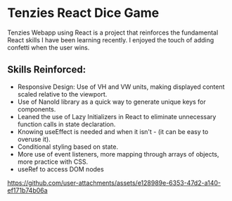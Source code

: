 # Tenzies React Dice Game
Tenzies Webapp using React is a project that reinforces the fundamental React skills I have been learning recently. I enjoyed the touch of 
adding confetti when the user wins. 


## Skills Reinforced:
* Responsive Design: Use of VH and VW units, making displayed content scaled relative to the viewport. 
* Use of NanoId library as a quick way to generate unique keys for components. 
* Leaned the use of Lazy Initializers in React to eliminate unnecessary function calls in state declaration. 
* Knowing useEffect is needed and when it isn't - (it can be easy to overuse it).
* Conditional styling based on state. 
* More use of event listeners, more mapping through arrays of objects, more practice with CSS.
* useRef to access DOM nodes 
  

https://github.com/user-attachments/assets/e128989e-6353-47d2-a140-ef171b74b06a

